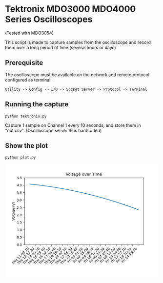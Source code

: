 Tektronix MDO3000 MDO4000 Series Oscilloscopes
==============================================

(Tested with MDO3054)

This script is made to capture samples from the oscilloscope and record them over a long period of time (several hours or days)


Prerequisite
------------

The oscilloscope must be available on the network and remote protocol configured as terminal:

    Utility -> Config -> I/O -> Socket Server -> Protocol -> Terminal

Running the capture
-------------------

    python tektronix.py
    
Capture 1 sample on Channel 1 every 10 seconds, and store them in "out.csv".
(Oscilloscope server IP is hardcoded)

Show the plot
-------------

    python plot.py

![](fig.png)
